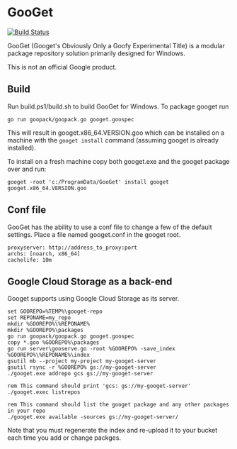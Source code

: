 # GooGet 
[![Build Status](https://travis-ci.org/google/googet.svg?branch=master)](https://travis-ci.org/google/googet)

GooGet (Googet's Obviously Only a Goofy Experimental Title) is a modular
package repository solution primarily designed for Windows. 

This is not an official Google product.

## Build
Run build.ps1/build.sh to build GooGet for Windows. To package googet run 

```
go run goopack/goopack.go googet.goospec
```

This will result in googet.x86_64.VERSION.goo which can be installed on a 
machine with the `googet install` command (assuming googet is already 
installed).

To install on a fresh machine copy both googet.exe and the googet package
over and run:

```
googet -root 'c:/ProgramData/GooGet' install googet googet.x86_64.VERSION.goo
```

## Conf file

GooGet has the ability to use a conf file to change a few of the default settings.
Place a file named googet.conf in the googet root.

```
proxyserver: http://address_to_proxy:port
archs: [noarch, x86_64]
cachelife: 10m
```

## Google Cloud Storage as a back-end

Googet supports using Google Cloud Storage as its server.

```
set GOOREPO=%TEMP%\googet-repo
set REPONAME=my_repo
mkdir %GOOREPO%\%REPONAME%
mkdir %GOOREPO%\packages
go run goopack/goopack.go googet.goospec
copy *.goo %GOOREPO%\packages
go run server\gooserve.go -root %GOOREPO% -save_index %GOOREPO%\%REPONAME%\index
gsutil mb --project my-project my-googet-server
gsutil rsync -r %GOOREPO% gs://my-googet-server
./googet.exe addrepo gcs gs://my-googet-server

rem This command should print 'gcs: gs://my-googet-server'
./googet.exec listrepos 

rem This command should list the googet package and any other packages in your repo
./googet.exe available -sources gs://my-googet-server/

```

Note that you must regenerate the index and re-upload it to your bucket each time
you add or change packges.
